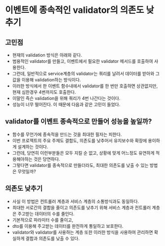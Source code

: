 # 이벤트에 종속적인 validator의 의존도 낮추기

## 고민점
* 현재의 validation 방식은 아래와 같다.
* 범용적인 validator를 만들고, 이벤트에서 필요한 validator 메서드를 호출하여 사용한다.
* 그런데, 일반적으로 service계층의 validator는 쿼리를 날려서 데이터를 받아와 그 값을 이용해 validation하는 방식이다.
* 이러한 방식에서 한 이벤트 함수내에서 validator를 한 번만 호출하면 상관없지만, 현재 심한경우 4번까지도 호출한다.
* 이말인 즉슨 validation을 위해 쿼리가 4번 나간다는 것이다.
* 성능이 너무 떨어진다. 이 때문에 다음과 같은 고민이 들었다.

## validator를 이벤트 종속적으로 만들어 성능을 높일까?
* 함수를 무언가에 종속적을 만드는 것을 최대한 필자는 피한다.
* 이번 프로젝트의 주요 주제도 결합도, 의존도를 낮추어서 유지보수와 확장에 용이하게 설계하는 것이다.
* 그런데, 당연히 이런부분들은 모두 지킬 순 없고, 상황에 맞게 어느정도 유연하게 적용해야하는 것은 당연하다.
* 그렇다면 validator를 종속적으로 만들더라도, 최대한 의존도를 낮출 수 있는 방법은 무엇일까?

## 의존도 낮추기
* 사실 이 방법은 컨트롤러 계층과 서비스 계층의 소통방식과도 동일하다.
* 최대한 서로간의 결합을 줄이고 의존도를 낮추기 위해 서비스 계층과 컨트롤러 계층은 주고받는 데이터의 수를 줄인다.
* 기본적으로 파라미터 수를 줄이고,
* dto를 이용해 주고받는 데이터를 완전하게 통일하고 보호한다.
* validator와 validator를 사용하는 계층 또한 이러한 방식을 사용하여 관리하면 확실하게 결합과 의존도를 낮출 수 있다.